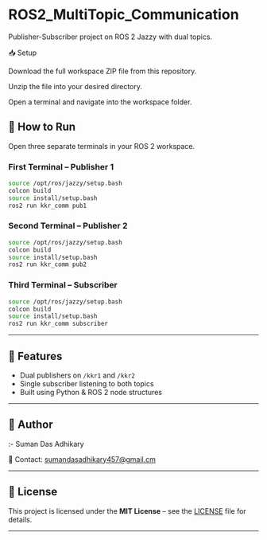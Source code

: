 # ROS2_MultiTopic_Communication
Publisher-Subscriber project on ROS 2 Jazzy with dual topics.



📥 Setup

Download the full workspace ZIP file from this repository.

Unzip the file into your desired directory.

Open a terminal and navigate into the workspace folder.




## 🚀 How to Run

Open three separate terminals in your ROS 2 workspace.

### First Terminal – Publisher 1

```bash
source /opt/ros/jazzy/setup.bash
colcon build
source install/setup.bash
ros2 run kkr_comm pub1
```

### Second Terminal – Publisher 2

```bash
source /opt/ros/jazzy/setup.bash
colcon build
source install/setup.bash
ros2 run kkr_comm pub2
```

### Third Terminal – Subscriber

```bash
source /opt/ros/jazzy/setup.bash
colcon build
source install/setup.bash
ros2 run kkr_comm subscriber
```

---

## 📌 Features

* Dual publishers on `/kkr1` and `/kkr2`
* Single subscriber listening to both topics
* Built using Python & ROS 2 node structures

---

## 👤 Author

:- Suman Das Adhikary

📧 Contact: [sumandasadhikary457@gmail.cm](mailto:sumandasadhikary457@gmail.com)

---

## 📄 License

This project is licensed under the **MIT License** – see the [LICENSE](LICENSE) file for details.

---

